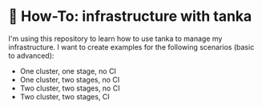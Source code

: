 # 🐝 How-To: infrastructure with tanka

I'm using this repository to learn how to use tanka to manage my infrastructure.
I want to create examples for the following scenarios (basic to advanced):

- One cluster, one stage, no CI
- One cluster, two stages, no CI
- Two cluster, two stages, no CI
- Two cluster, two stages, CI
